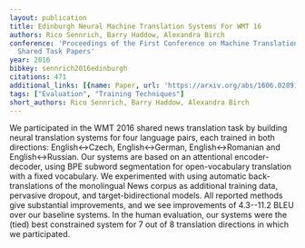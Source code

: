 ```yaml
---
layout: publication
title: Edinburgh Neural Machine Translation Systems For WMT 16
authors: Rico Sennrich, Barry Haddow, Alexandra Birch
conference: 'Proceedings of the First Conference on Machine Translation: Volume 2,
  Shared Task Papers'
year: 2016
bibkey: sennrich2016edinburgh
citations: 471
additional_links: [{name: Paper, url: 'https://arxiv.org/abs/1606.02891'}]
tags: ["Evaluation", "Training Techniques"]
short_authors: Rico Sennrich, Barry Haddow, Alexandra Birch
---
```

We participated in the WMT 2016 shared news translation task by building
neural translation systems for four language pairs, each trained in both
directions: English<->Czech, English<->German, English<->Romanian and
English<->Russian. Our systems are based on an attentional encoder-decoder,
using BPE subword segmentation for open-vocabulary translation with a fixed
vocabulary. We experimented with using automatic back-translations of the
monolingual News corpus as additional training data, pervasive dropout, and
target-bidirectional models. All reported methods give substantial
improvements, and we see improvements of 4.3--11.2 BLEU over our baseline
systems. In the human evaluation, our systems were the (tied) best constrained
system for 7 out of 8 translation directions in which we participated.